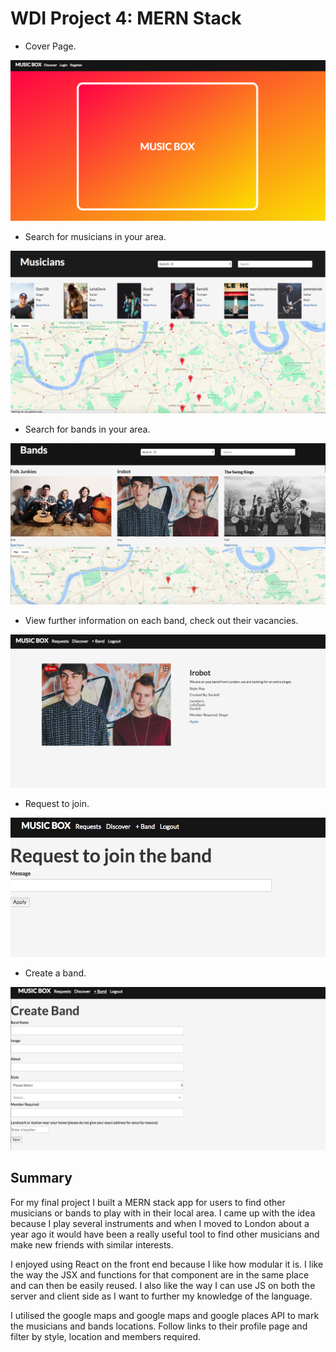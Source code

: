 # WDI Project 4: MERN Stack

* Cover Page.

![](./screenshots/CoverPage.png)

* Search for musicians in your area. 

![](./screenshots/Musicians.png)

* Search for bands in your area.

![](./screenshots/Bands.png)

* View further information on each band, check out their vacancies.

![](./screenshots/BandShowPage.png)

* Request to join.

![](./screenshots/RequestForm.png)

* Create a band.

![](./screenshots/CreateBand.png)


## Summary

For my final project I built a MERN stack app for users to find other musicians or bands to play with in their local area. I came up with the idea because I play several instruments and when I moved to London about a year ago it would have been a really useful tool to find other musicians and make new friends with similar interests. 

I enjoyed using React on the front end because I like how modular it is.  I like the way the JSX and functions for that component are in the same place and can then be easily reused. I also like the way I can use JS on both the server and client side as I want to further my knowledge of the language. 

I utilised the google maps and google maps and google places API to mark the musicians and bands locations. Follow links to their profile page and filter by style, location and members required. 



